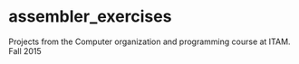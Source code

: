 # assembler_exercises
Projects from the Computer organization and programming course at ITAM. Fall 2015
